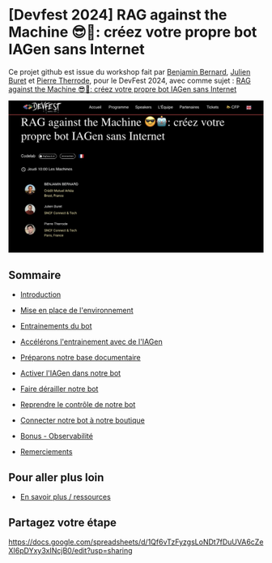 # [Devfest 2024] RAG against the Machine 😎🤖: créez votre propre bot IAGen sans Internet
Ce projet github est issue du workshop fait par [Benjamin Bernard](https://devfest2024.gdgnantes.com/speakers/benjamin_bernard/), [Julien Buret](https://devfest2024.gdgnantes.com/speakers/julien_buret/) et [Pierre Therrode](https://devfest2024.gdgnantes.com/speakers/pierre_therrode/), pour le DevFest 2024, avec comme sujet : [RAG against the Machine 😎🤖: créez votre propre bot IAGen sans Internet](https://devfest2024.gdgnantes.com/sessions/rag_against_the_machine_______creez_votre_propre_bot_iagen_sans_internet/)

<img src="img/rag_against_the_machine_creez_votre_propre_bot_iagen_sans_internet.png"  alt="workshop rag against the Machine">



## Sommaire

- [Introduction](step_0.md)


- [Mise en place de l'environnement](step_1.md)
- [Entrainements du bot](step_2.md)


- [Accélérons l'entrainement avec de l'IAGen](step_3.md)
- [Préparons notre base documentaire](step_4.md)
- [Activer l'IAGen dans notre bot](step_5.md)


- [Faire dérailler notre bot](step_6.md)
- [Reprendre le contrôle de notre bot](step_7.md)


- [Connecter notre bot à notre boutique](step_8.md)


- [Bonus - Observabilité](step_9_bonus_observabilite.md)


- [Remerciements](thanks-you.md)

## Pour aller plus loin

- [En savoir plus / ressources](resources.md)



## Partagez votre étape

https://docs.google.com/spreadsheets/d/1Qf6vTzFyzgsLoNDt7fDuUVA6cZeXI6pDYxy3xINcjB0/edit?usp=sharing
